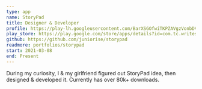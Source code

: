 ```yaml
---
type: app
name: StoryPad
title: Designer & Developer
profile: https://play-lh.googleusercontent.com/BarXSGOfwiTKPZAVgzVonbDVZb5KyD3CjCsXL5t2o-3vJ069pmfeMVyXMM8sgS662hU=s360-rw
play_store: https://play.google.com/store/apps/details?id=com.tc.writestory
github: https://github.com/juniorise/storypad
readmore: portfolios/storypad
start: 2021-03-08
end: Present
---
```


During my curiosity, I & my girlfriend figured out StoryPad idea, then designed & developed it. Currently has over 80k+ downloads.
